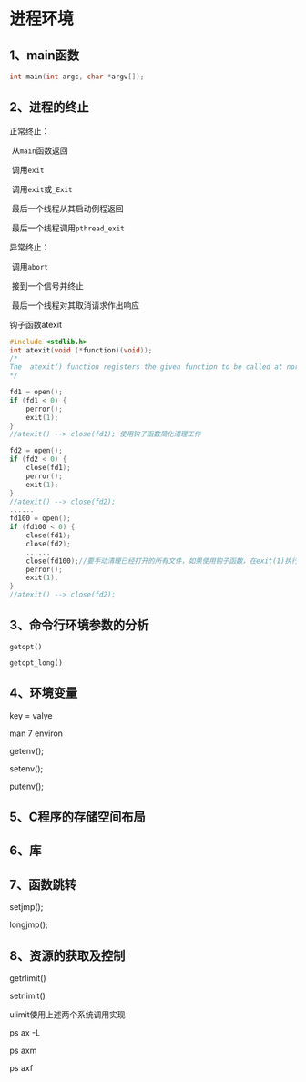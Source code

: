 # 进程环境

## 1、main函数

```c
int main(int argc, char *argv[]);
```



## 2、进程的终止

正常终止：

​		从`main`函数返回

​		调用`exit`

​		调用`exit`或`_Exit`

​		最后一个线程从其启动例程返回

​		最后一个线程调用`pthread_exit`



异常终止：

​		调用`abort`

​		接到一个信号并终止

​		最后一个线程对其取消请求作出响应



钩子函数atexit

```c
#include <stdlib.h>
int atexit(void (*function)(void));
/*
The  atexit() function registers the given function to be called at normal process termination.  Functions so  registered are called in the reverse order of their registration; no arguments are passed.
*/

fd1 = open();
if (fd1 < 0) {
    perror();
    exit(1);
}
//atexit() --> close(fd1); 使用钩子函数简化清理工作

fd2 = open();
if (fd2 < 0) {
    close(fd1);
    perror();
    exit(1);
}
//atexit() --> close(fd2);
......
fd100 = open();
if (fd100 < 0) {
    close(fd1);
    close(fd2);
    ......
    close(fd100);//要手动清理已经打开的所有文件，如果使用钩子函数，在exit(1)执行前会调用构造函数自动清理 
    perror();
    exit(1);
}
//atexit() --> close(fd2);
```



## 3、命令行环境参数的分析



`getopt()`

`getopt_long()`



## 4、环境变量

key = valye

man 7 environ

getenv();

setenv();

putenv();



## 5、C程序的存储空间布局



## 6、库



## 7、函数跳转

setjmp();

longjmp();



## 8、资源的获取及控制

getrlimit()

setrlimit()

ulimit使用上述两个系统调用实现









ps ax -L

ps axm

ps axf